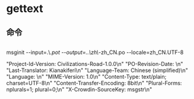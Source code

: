 # gettext
## 命令
``` ps1


```



msginit --input=.\\*.pot --output=..\zh\\*-zh_CN.po --locale=zh_CN.UTF-8

"Project-Id-Version: Civilizations-Road-1.0.0\n"
"PO-Revision-Date: \n"
"Last-Translator: Kianakiferi\n"
"Language-Team: Chinese (simplified)\n"
"Language: \n"
"MIME-Version: 1.0\n"
"Content-Type: text/plain; charset=UTF-8\n"
"Content-Transfer-Encoding: 8bit\n"
"Plural-Forms: nplurals=1; plural=0;\n"
"X-Crowdin-SourceKey: msgstr\n"
